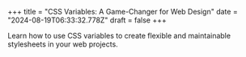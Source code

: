+++
title = "CSS Variables: A Game-Changer for Web Design"
date = "2024-08-19T06:33:32.778Z"
draft = false
+++

  Learn how to use CSS variables to create flexible and maintainable stylesheets in your web projects.
        